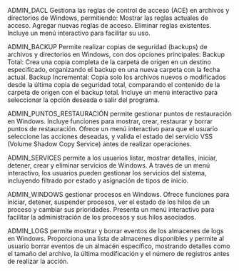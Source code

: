 ADMIN_DACL 
Gestiona las reglas de control de acceso (ACE) en archivos y directorios de Windows, permitiendo:
  Mostrar las reglas actuales de acceso.
  Agregar nuevas reglas de acceso.
  Eliminar reglas existentes.
  Incluye un menú interactivo para facilitar su uso.

ADMIN_BACKUP
Permite realizar copias de seguridad (backups) de archivos y directorios en Windows, con dos opciones principales:
Backup Total: Crea una copia completa de la carpeta de origen en un destino especificado, organizando el backup en una nueva carpeta con la fecha actual.
Backup Incremental: Copia solo los archivos nuevos o modificados desde la última copia de seguridad total, comparando el contenido de la carpeta de origen con el backup total.
Incluye un menú interactivo para seleccionar la opción deseada o salir del programa.

ADMIN_PUNTOS_RESTAURACIÓN
permite gestionar puntos de restauración en Windows. Incluye funciones para mostrar, crear, restaurar y borrar puntos de restauración. Ofrece un menú interactivo para que el usuario seleccione las acciones deseadas, y valida el estado del servicio VSS (Volume Shadow Copy Service) antes de realizar operaciones.

ADMIN_SERVICES permite a los usuarios listar, mostrar detalles, iniciar, detener, crear y eliminar servicios de Windows. A través de un menú interactivo, los usuarios pueden gestionar los servicios del sistema, incluyendo filtrado por estado y asignación de tipos de inicio.

ADMIN_WINDOWS gestionar procesos en Windows. Ofrece funciones para iniciar, detener, suspender procesos, ver el estado de los hilos de un proceso y cambiar sus prioridades. Presenta un menú interactivo para facilitar la administración de los procesos y sus hilos asociados.

ADMIN_LOGS permite mostrar y borrar eventos de los almacenes de logs en Windows. Proporciona una lista de almacenes disponibles y permite al usuario borrar eventos de un almacén específico, mostrando detalles como el tamaño del archivo, la última modificación y el número de registros antes de realizar la acción.

